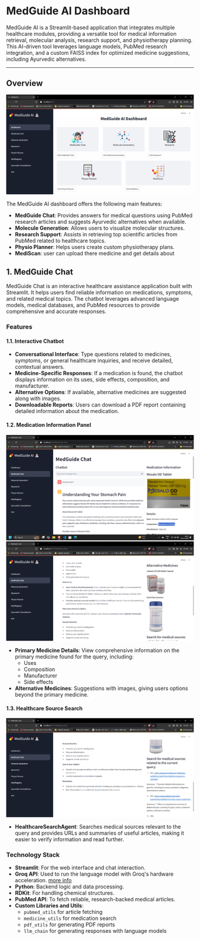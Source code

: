 # MedGuide AI Dashboard

MedGuide AI is a Streamlit-based application that integrates multiple healthcare modules, providing a versatile tool for medical information retrieval, molecular analysis, research support, and physiotherapy planning. This AI-driven tool leverages language models, PubMed research integration, and a custom FAISS index for optimized medicine suggestions, including Ayurvedic alternatives.

---

## Overview

![image](img/ss/Dashboard.png)

The MedGuide AI dashboard offers the following main features:

- **MedGuide Chat**: Provides answers for medical questions using PubMed research articles and suggests Ayurvedic alternatives when available.
- **Molecule Generation**: Allows users to visualize molecular structures.
- **Research Support**: Assists in retrieving top scientific articles from PubMed related to healthcare topics.
- **Physio Planner**: Helps users create custom physiotherapy plans.
- **MediScan**: user can upload there medicine and get details about 


## 1. MedGuide Chat

MedGuide Chat is an interactive healthcare assistance application built with Streamlit. It helps users find reliable information on medications, symptoms, and related medical topics. The chatbot leverages advanced language models, medical databases, and PubMed resources to provide comprehensive and accurate responses.

### Features

#### 1.1. Interactive Chatbot

- **Conversational Interface**: Type questions related to medicines, symptoms, or general healthcare inquiries, and receive detailed, contextual answers.
- **Medicine-Specific Responses**: If a medication is found, the chatbot displays information on its uses, side effects, composition, and manufacturer.
- **Alternative Options**: If available, alternative medicines are suggested along with images.
- **Downloadable Reports**: Users can download a PDF report containing detailed information about the medication.

#### 1.2. Medication Information Panel

![image](img/ss/medGuideChat1.png)
![image](img/ss/medGuideChat2.png)

- **Primary Medicine Details**: View comprehensive information on the primary medicine found for the query, including:
  - Uses
  - Composition
  - Manufacturer
  - Side effects
- **Alternative Medicines**: Suggestions with images, giving users options beyond the primary medicine.
  
#### 1.3. Healthcare Source Search

![image](img/ss/medGuideChat3.png)

- **HealthcareSearchAgent**: Searches medical sources relevant to the query and provides URLs and summaries of useful articles, making it easier to verify information and read further.

  
### Technology Stack

- **Streamlit**: For the web interface and chat interaction.
- **Groq API**: Used to run the language model with Groq's hardware acceleration. [more info](knowledge_base/medGuideChat.md)
- **Python**: Backend logic and data processing.
- **RDKit**: For handling chemical structures.
- **PubMed API**: To fetch reliable, research-backed medical articles.
- **Custom Libraries and Utils**:
  - `pubmed_utils` for article fetching
  - `medicine_utils` for medication search
  - `pdf_utils` for generating PDF reports
  - `llm_chain` for generating responses with language models
